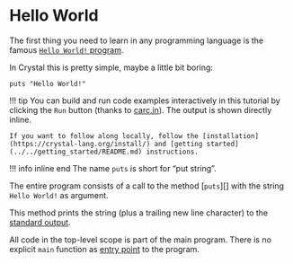 # Hello World

The first thing you need to learn in any programming language is the famous [`Hello World!` program](https://en.wikipedia.org/wiki/%22Hello,_World!%22_program).

In Crystal this is pretty simple, maybe a little bit boring:

```{.crystal .crystal-play}
puts "Hello World!"
```

!!! tip
    You can build and run code examples interactively in this tutorial by clicking the `Run` button (thanks to [carc.in](https://carc.in)).
    The output is shown directly inline.

    If you want to follow along locally, follow the [installation](https://crystal-lang.org/install/) and [getting started](../../getting_started/README.md) instructions.

!!! info inline end
    The name `puts` is short for “put string”.

The entire program consists of a call to the method [`puts`][] with the string `Hello World!` as argument.

This method prints the string (plus a trailing new line character) to the [standard output](https://en.wikipedia.org/wiki/Standard_output).

All code in the top-level scope is part of the main program. There is no explicit `main` function as [entry point](https://en.wikipedia.org/wiki/Entry_point) to the program.
